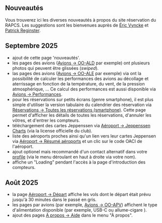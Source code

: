## Nouveautés

Vous trouverez ici les diverses nouveautés à propos du site réservation du RAPCS. Les suggestions sont les bienvenues auprès de
[Éric Vyncke](https://www.spa-aviation.be/resa/mobile_profile.php?displayed_id=62) et
[Patrick Reginster](https://www.spa-aviation.be/resa/mobile_profile.php?displayed_id=66).

## Septembre 2025

- ajout de cette page 'nouveautés'.
- les pages des avions ([Avions -> OO-ALD](mobile_plane.php?plane=OO-ALD) par exemple) ont plusieurs photos qui peuvent être glissées (_swiped_).
- las pages des avions ([Avions -> OO-ALE](mobile_plane.php?plane=OO-ALE) par exemple) via <i class="bi bi-calculator"></i> ont la possibilité de calculer les performances des avions au décollage et aterrissage en fonction de la température, du vent, de la pression atmosphérique, ... Ce calcul des performances est aussi disponible via [Avions -> Performances](mobile_performance.php).
- pour les réservations sur petits écrans (genre smartphone), il est plus simple d'utiliser la version tabulaire du calendrier des réservation via [Réservations -> Toutes les réservations (smartphone)](mobile_today.php). Cette page permet d'afficher les détails de toutes les réservations, d'annuler les vôtres, et d'entrer les compteurs.
- téléchargement des cartes Jeppenssen via [Aéroport -> Jeppenssen Charts](https://www.spa-aviation.be/airports/tripkits/JeppesenBelgium_31-08-2025.pdf) (via la license officielle du club).
- liste des aéroports proches ainsi qu'un lien vers leur cartes Jeppensen via [Aéroport -> Résumé aéroports](mobile_airports.php) et un clic sur le code OACI de l'aéroport.
- ajout optionel mais recommandé d'un contact alternatif dans votre [profile](mobile_profile.php) (via le menu déroulant en haut à droite via votre nom).
- affiche un "Loading" pendant l'accès à la page d'introduction des compteurs.

## Août 2025

- la page [Aéroport -> Départ](mobile_dept_board.php) affiche les vols dont le départ était prévu jusqu'à 30 minutes dans le passé en gris.
- les pages par avions (par exemple, [Avions -> OO-APV](mobile_plane.php?plane=OO-APV)) affichent le type d'alimentation disponible (par exemple, USB-C <i class="bi bi-usb-c"></i> ou allume-cigare <i class="bi bi-plug-fill"></i>).
- ajout des pages [À propos -> Aide](mobile_help.php) dans le menu "À propos".
